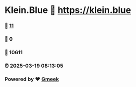 # Klein.Blue :link: https://klein.blue 
### :page_facing_up: [11](https://klein.blue/tag.html) 
### :speech_balloon: 0 
### :hibiscus: 10611 
### :alarm_clock: 2025-03-19 08:13:05 
### Powered by :heart: [Gmeek](https://github.com/Meekdai/Gmeek)
